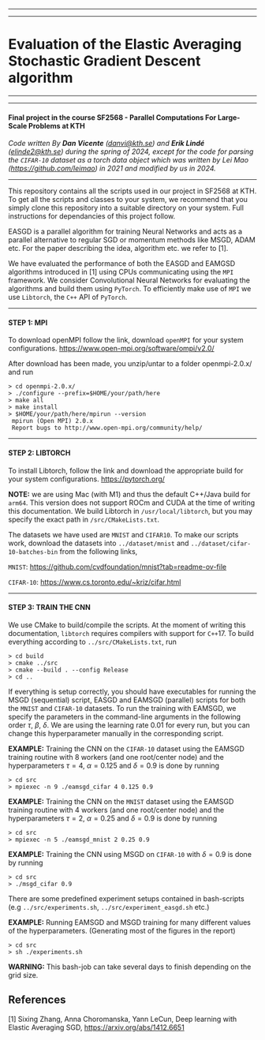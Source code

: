 ____
____
# Evaluation of the Elastic Averaging Stochastic Gradient Descent algorithm #
____
____
#### Final project in the course SF2568 - Parallel Computations For Large-Scale Problems at KTH #####
*Code written By **Dan Vicente** (*danvi@kth.se*) and **Erik Lindé** (*elinde2@kth.se*) during the spring of 2024, except for the code for parsing the `CIFAR-10` dataset as a torch data object which was written by Lei Mao (https://github.com/leimao) in 2021 and modified by us in 2024.*
____

This repository contains all the scripts used in our project in SF2568 at KTH. To get all the scripts and classes to your system, we recommend that you simply clone this repository into a suitable directory on your system. Full instructions for dependancies of this project follow.

EASGD is a parallel algorithm for training Neural Networks and acts as a parallel alternative to regular SGD or momentum methods like MSGD, ADAM etc. For the paper describing the idea, algorithm etc. we refer to [1]. 

We have evaluated the performance of both the EASGD and EAMGSD algorithms introduced in [1] using CPUs communicating using the $\texttt{MPI}$ framework. We consider Convolutional Neural Networks for evaluating the algorithms and build them using $\texttt{PyTorch}$. To efficiently make use of $\texttt{MPI}$ we use $\texttt{Libtorch}$, the $\texttt{C++}$ API of $\texttt{PyTorch}$.
____

#### **STEP 1: MPI** ####
To download openMPI follow the link, download $\texttt{openMPI}$ for your system configurations.
https://www.open-mpi.org/software/ompi/v2.0/

After download has been made, you unzip/untar to a folder openmpi-2.0.x/ and run

```
> cd openmpi-2.0.x/
> ./configure --prefix=$HOME/your/path/here
> make all
> make install
> $HOME/your/path/here/mpirun --version
 mpirun (Open MPI) 2.0.x
 Report bugs to http://www.open-mpi.org/community/help/
```

____
#### **STEP 2: LIBTORCH** ####
To install Libtorch, follow the link and download the appropriate build for your system configurations. https://pytorch.org/

**NOTE:** we are using Mac (with M1) and thus the default C++/Java build for $\texttt{arm64}$. This version does not support ROCm and CUDA at the time of writing this documentation. We build Libtorch in `/usr/local/libtorch`, but you may specify the exact path in `/src/CMakeLists.txt`.

The datasets we have used are $\texttt{MNIST}$ and $\texttt{CIFAR10}$. To make our scripts work, download the datasets into `../dataset/mnist` and `../dataset/cifar-10-batches-bin` from the following links,

$\texttt{MNIST}:$ https://github.com/cvdfoundation/mnist?tab=readme-ov-file

$\texttt{CIFAR-10}:$ https://www.cs.toronto.edu/~kriz/cifar.html
____
#### **STEP 3: TRAIN THE CNN** ####
We use CMake to build/compile the scripts. At the moment of writing this documentation, $\texttt{libtorch}$ requires compilers with support for $\texttt{C++}17$. To build everything according to `../src/CMakeLists.txt`, run

```
> cd build
> cmake ../src
> cmake --build . --config Release
> cd ..
```
If everything is setup correctly, you should have executables for running the MSGD (sequential) script,  EASGD and EAMSGD (parallel) scripts for both the $\texttt{MNIST}$ and $\texttt{CIFAR-10}$ datasets. To run the training with EAMSGD, we specify the parameters in the command-line arguments in the following order $\tau$, $\beta$, $\delta$. We are using the learning rate $0.01$ for every run, but you can change this hyperparameter manually in the corresponding script.

**EXAMPLE:** Training the CNN on the  $\texttt{CIFAR-10}$ dataset using the EAMSGD training routine with 8 workers (and one root/center node) and the hyperparameters $\tau = 4$, $\alpha = 0.125$ and $\delta = 0.9$ is done by running

```
> cd src 
> mpiexec -n 9 ./eamsgd_cifar 4 0.125 0.9
```
**EXAMPLE:** Training the CNN on the $\texttt{MNIST}$ dataset using the EAMSGD training routine with 4 workers (and one root/center node) and the hyperparameters $\tau = 2$, $\alpha = 0.25$ and $\delta = 0.9$ is done by running

```
> cd src 
> mpiexec -n 5 ./eamsgd_mnist 2 0.25 0.9
```
 **EXAMPLE:** Training the CNN using MSGD on $\texttt{CIFAR-10}$ with $\delta = 0.9$ is done by running
```
> cd src
> ./msgd_cifar 0.9
```

There are some predefined experiment setups contained in bash-scripts (e.g `../src/experiments.sh`, `../src/experiment_easgd.sh` etc.)

**EXAMPLE:** Running EAMSGD and MSGD training for many different values of the hyperparameters. (Generating most of the figures in the report)

```
> cd src 
> sh ./experiments.sh
```

 **WARNING:** This bash-job can take several days to finish depending on the grid size.

## References
<a id="1">[1] Sixing Zhang, Anna Choromanska, Yann LeCun, Deep learning with Elastic Averaging SGD, https://arxiv.org/abs/1412.6651 </a> 

